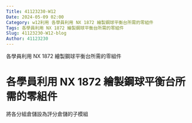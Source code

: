 ```yaml
---
Title: 41123230-W12
Date: 2024-05-09 02:00
Category: w12利用 各學員利用 NX 1872 繪製鋼球平衡台所需的零組件
Tags: 各學員利用 NX 1872 繪製鋼球平衡台所需的零組件
Slug: 41123230-W12-blog
Author: 41123230
---
```


各學員利用 NX 1872 繪製鋼球平衡台所需的零組件

<!-- PELICAN_END_SUMMARY -->
# 各學員利用 NX 1872 繪製鋼球平衡台所需的零組件
將各分組倉儲設為評分倉儲的子模組